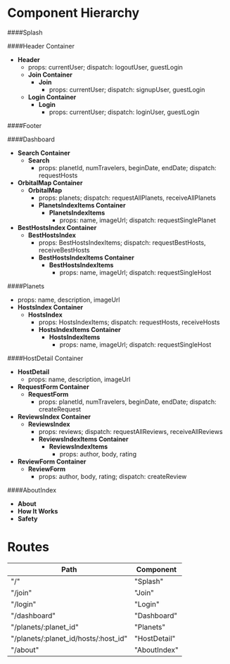 Component Hierarchy
===================

####Splash

####Header Container
+ **Header**
  + props: currentUser; dispatch: logoutUser, guestLogin
  + **Join Container**
    + **Join**
      + props: currentUser; dispatch: signupUser, guestLogin
  + **Login Container**
    + **Login**
      + props: currentUser; dispatch: loginUser, guestLogin

####Footer

####Dashboard
+ **Search Container**
  + **Search**
    + props: planetId, numTravelers, beginDate, endDate; dispatch: requestHosts
+ **OrbitalMap Container**
  + **OrbitalMap**
    + props: planets; dispatch: requestAllPlanets, receiveAllPlanets
    + **PlanetsIndexItems Container**
      + **PlanetsIndexItems**
        + props: name, imageUrl; dispatch: requestSinglePlanet
+ **BestHostsIndex Container**
  + **BestHostsIndex**
    + props: BestHostsIndexItems; dispatch: requestBestHosts, receiveBestHosts
    + **BestHostsIndexItems Container**
      + **BestHostsIndexItems**
        + props: name, imageUrl; dispatch: requestSingleHost

####Planets
+ props: name, description, imageUrl
+ **HostsIndex Container**
  + **HostsIndex**
    + props: HostsIndexItems; dispatch: requestHosts, receiveHosts
    + **HostsIndexItems Container**
      + **HostsIndexItems**
        + props: name, imageUrl; dispatch: requestSingleHost

####HostDetail Container
+ **HostDetail**
  + props: name, description, imageUrl
+ **RequestForm Container**
  + **RequestForm**
    + props: planetId, numTravelers, beginDate, endDate; dispatch: createRequest
+ **ReviewsIndex Container**
  + **ReviewsIndex**
    + props: reviews; dispatch: requestAllReviews, receiveAllReviews
    + **ReviewsIndexItems Container**
      + **ReviewsIndexItems**
        + props: author, body, rating
+ **ReviewForm Container**
  + **ReviewForm**
    + props: author, body, rating; dispatch: createReview

####AboutIndex
+ **About**
+ **How It Works**
+ **Safety**



Routes
======

| Path | Component |
|------|-----------|
| "/" | "Splash" |
| "/join" | "Join" |
| "/login" | "Login" |
| "/dashboard" | "Dashboard" |
| "/planets/:planet_id" | "Planets" |
| "/planets/:planet_id/hosts/:host_id" | "HostDetail" |
| "/about" | "AboutIndex" |
